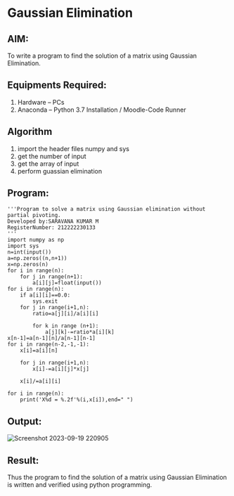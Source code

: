 # Gaussian Elimination

## AIM:
To write a program to find the solution of a matrix using Gaussian Elimination.

## Equipments Required:
1. Hardware – PCs
2. Anaconda – Python 3.7 Installation / Moodle-Code Runner

## Algorithm
1. import the header files numpy and sys
2. get the number of input
3. get the array of input 
4. perform guassian elimination

## Program:
```
'''Program to solve a matrix using Gaussian elimination without partial pivoting.
Developed by:SARAVANA KUMAR M 
RegisterNumber: 212222230133
'''
import numpy as np
import sys 
n=int(input())
a=np.zeros((n,n+1))
x=np.zeros(n)
for i in range(n):
    for j in range(n+1):
        a[i][j]=float(input())
for i in range(n):
    if a[i][i]==0.0:
        sys.exit
    for j in range(i+1,n):
        ratio=a[j][i]/a[i][i]
        
        for k in range (n+1):
            a[j][k]-=ratio*a[i][k]
x[n-1]=a[n-1][n]/a[n-1][n-1]
for i in range(n-2,-1,-1):
    x[i]=a[i][n]
    
    for j in range(i+1,n):
        x[i]-=a[i][j]*x[j]
        
    x[i]/=a[i][i]
    
for i in range(n):
    print('X%d = %.2f'%(i,x[i]),end=" ")
```

## Output:
![Screenshot 2023-09-19 220905](https://github.com/Saravana-kumar369/Gaussian/assets/117925254/275dd16e-f8aa-4985-9613-b8d2739667fe)



## Result:
Thus the program to find the solution of a matrix using Gaussian Elimination is written and verified using python programming.

